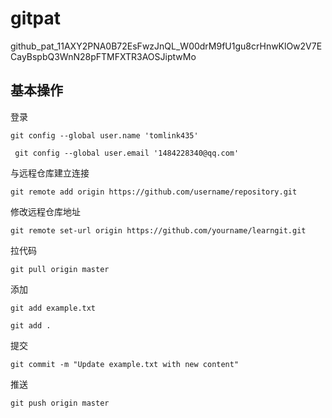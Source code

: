 # gitpat

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

## 基本操作

登录

```git config --global user.name 'tomlink435'  ```

` git config --global user.email '1484228340@qq.com'`

与远程仓库建立连接

```git remote add origin https://github.com/username/repository.git```

修改远程仓库地址

 ```git remote set-url origin https://github.com/yourname/learngit.git```

拉代码

```git pull origin master```

添加

```git add example.txt```

`git add .`

提交

`git commit -m "Update example.txt with new content"`

推送

`git push origin master`


